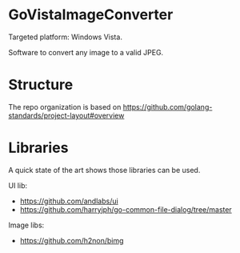 # GoVistaImageConverter

Targeted platform: Windows Vista.

Software to convert any image to a valid JPEG.

# Structure 

The repo organization is based on https://github.com/golang-standards/project-layout#overview

# Libraries

A quick state of the art shows those libraries can be used.

UI lib:
- https://github.com/andlabs/ui
- https://github.com/harryjph/go-common-file-dialog/tree/master

Image libs:
- https://github.com/h2non/bimg